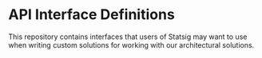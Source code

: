 # API Interface Definitions

This repository contains interfaces that users of Statsig may want to use when writing custom solutions for working with our architectural solutions.
